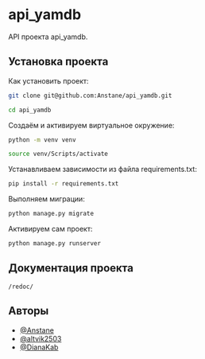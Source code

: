 # api_yamdb

API проекта api_yamdb.


## Установка проекта

Как установить проект:

```bash
git clone git@github.com:Anstane/api_yamdb.git

cd api_yamdb
```
Создаём и активируем виртуальное окружение:
```bash
python -m venv venv

source venv/Scripts/activate
```
Устанавливаем зависимости из файла requirements.txt:
```bash
pip install -r requirements.txt
```
Выполняем миграции:
```bash
python manage.py migrate
```
Активируем сам проект:
```bash
python manage.py runserver
```
## Документация проекта

`/redoc/`


## Авторы

- [@Anstane](https://github.com/Anstane)
- [@altvik2503](https://github.com/altvik2503)
- [@DianaKab](https://github.com/DianaKab)

